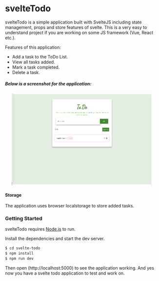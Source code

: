 # svelteTodo

svelteTodo is a simple application built with SvelteJS including state management, props and store features of svelte. This is a very easy to understand project if you are working on some JS framework (Vue, React etc.).

 Features of this application:
  - Add a task to the ToDo List.
  - View all tasks added.
  - Mark a task completed.
  - Delete a task.

 ##### Below is a screenshot for the application:
 <p align="center">
  <img width="460" height="300" src="screenshot.png">
</p>
 
#### Storage
The application uses browser localstorage to store added tasks.

### Getting Started

svelteTodo requires [Node.js](https://nodejs.org/) to run.

Install the dependencies and start the dev server.

```sh
$ cd svelte-todo
$ npm install
$ npm run dev
```
Then open (http://localhost:5000) to see the application working. And yes now you have a svelte todo application to test and work on.